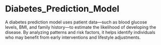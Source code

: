 # Diabetes_Prediction_Model
A diabetes prediction model uses patient data—such as blood glucose levels, BMI, and family history—to estimate the likelihood of developing the disease. By analyzing patterns and risk factors, it helps identify individuals who may benefit from early interventions and lifestyle adjustments.
